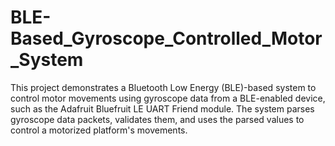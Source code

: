 # BLE-Based_Gyroscope_Controlled_Motor_System
This project demonstrates a Bluetooth Low Energy (BLE)-based system to control motor movements using gyroscope data from a BLE-enabled device, such as the Adafruit Bluefruit LE UART Friend module. The system parses gyroscope data packets, validates them, and uses the parsed values to control a motorized platform's movements.
